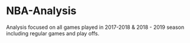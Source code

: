 # NBA-Analysis
Analysis focused on all games played in 2017-2018 &amp; 2018 - 2019 season including regular games and play offs.
